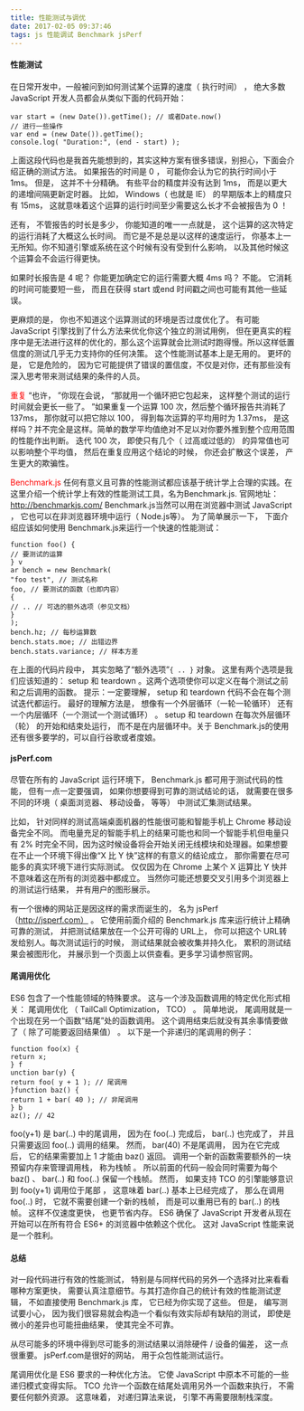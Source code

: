```yaml
---
title: 性能测试与调优
date: 2017-02-05 09:37:46
tags: js 性能调试 Benchmark jsPerf
---
```

#### 性能测试
在日常开发中，一般被问到如何测试某个运算的速度（ 执行时间） ， 绝大多数 JavaScript 开发人员都会从类似下面的代码开始：
```
var start = (new Date()).getTime(); // 或者Date.now()
// 进行一些操作
var end = (new Date()).getTime();
console.log( "Duration:", (end - start) );
```
上面这段代码也是我首先能想到的，其实这种方案有很多错误，别担心，下面会介绍正确的测试方法。
如果报告的时间是 0 ， 可能你会认为它的执行时间小于 1ms。 但是， 这并不十分精确。 有些平台的精度并没有达到 1ms， 而是以更大的递增间隔更新定时器。 比如， Windows（ 也就是 IE） 的早期版本上的精度只有 15ms， 这就意味着这个运算的运行时间至少需要这么长才不会被报告为 0 ！

还有， 不管报告的时长是多少， 你能知道的唯一一点就是， 这个运算的这次特定的运行消耗了大概这么长时间。 而它是不是总是以这样的速度运行， 你基本上一无所知。你不知道引擎或系统在这个时候有没有受到什么影响， 以及其他时候这个运算会不会运行得更快。

如果时长报告是 4 呢？ 你能更加确定它的运行需要大概 4ms 吗？ 不能。 它消耗的时间可能要短一些， 而且在获得 start 或end 时间戳之间也可能有其他一些延误。

更麻烦的是， 你也不知道这个运算测试的环境是否过度优化了。 有可能 JavaScript 引擎找到了什么方法来优化你这个独立的测试用例， 但在更真实的程序中是无法进行这样的优化的，那么这个运算就会比测试时跑得慢。所以这样低置信度的测试几乎无力支持你的任何决策。 这个性能测试基本上是无用的。 更坏的是， 它是危险的， 因为它可能提供了错误的置信度，不仅是对你，还有那些没有深入思考带来测试结果的条件的人员。

<font color="red">重复</font>
“也许， ”你现在会说， “那就用一个循环把它包起来， 这样整个测试的运行时间就会更长一些了。 ”如果重复一个运算 100 次，然后整个循环报告共消耗了 137ms， 那你就可以把它除以 100， 得到每次运算的平均用时为 1.37ms， 是这样吗？并不完全是这样。简单的数学平均值绝对不足以对你要外推到整个应用范围的性能作出判断。 迭代 100 次， 即使只有几个（ 过高或过低的） 的异常值也可以影响整个平均值， 然后在重复应用这个结论的时候， 你还会扩散这个误差， 产生更大的欺骗性。

<font color="red">Benchmark.js</font>
任何有意义且可靠的性能测试都应该基于统计学上合理的实践。在这里介绍一个统计学上有效的性能测试工具，名为Benchmark.js. 官网地址：http://benchmarkjs.com/
Benchmark.js当然可以用在浏览器中测试 JavaScript ， 它也可以在非浏览器环境中运行（ Node.js等）。
为了简单展示一下， 下面介绍应该如何使用 Benchmark.js来运行一个快速的性能测试：
```
function foo() {
// 要测试的运算
} v
ar bench = new Benchmark(
"foo test", // 测试名称
foo, // 要测试的函数（也即内容）
{
// .. // 可选的额外选项（参见文档）
}
);
bench.hz; // 每秒运算数
bench.stats.moe; // 出错边界
bench.stats.variance; // 样本方差
```
在上面的代码片段中， 其实忽略了“额外选项”`{ .. }` 对象。 这里有两个选项是我们应该知道的： setup 和 teardown 。这两个选项使你可以定义在每个测试之前和之后调用的函数。
提示：一定要理解， setup 和 teardown 代码不会在每个测试迭代都运行。 最好的理解方法是， 想像有一个外层循环（一轮一轮循环） 还有一个内层循环（一个测试一个测试循环） 。 setup 和 teardown 在每次外层循环（轮） 的开始和结束处运行， 而不是在内层循环中。关于 Benchmark.js的使用还有很多要学的，可以自行谷歌或者度娘。

#### jsPerf.com
尽管在所有的 JavaScript 运行环境下， Benchmark.js 都可用于测试代码的性能， 但有一点一定要强调， 如果你想要得到可靠的测试结论的话， 就需要在很多不同的环境（ 桌面浏览器、 移动设备， 等等） 中测试汇集测试结果。

比如， 针对同样的测试高端桌面机器的性能很可能和智能手机上 Chrome 移动设备完全不同。 而电量充足的智能手机上的结果可能也和同一个智能手机但电量只有 2% 时完全不同，因为这时候设备将会开始关闭无线模块和处理器。如果想要在不止一个环境下得出像“X 比 Y 快”这样的有意义的结论成立， 那你需要在尽可能多的真实环境下进行实际测试。 仅仅因为在 Chrome 上某个 X 运算比 Y 快并不意味着这在所有的浏览器中都成立。 当然你可能还想要交叉引用多个浏览器上的测试运行结果， 并有用户的图形展示。

有一个很棒的网站正是因这样的需求而诞生的， 名为 jsPerf（http://jsperf.com） 。 它使用前面介绍的 Benchmark.js 库来运行统计上精确可靠的测试， 并把测试结果放在一个公开可得的 URL上， 你可以把这个 URL转发给别人。每次测试运行的时候， 测试结果就会被收集并持久化， 累积的测试结果会被图形化， 并展示到一个页面上以供查看。更多学习请参照官网。

#### 尾调用优化
ES6 包含了一个性能领域的特殊要求。 这与一个涉及函数调用的特定优化形式相关： 尾调用优化 （ TailCall Optimization， TCO） 。
简单地说， 尾调用就是一个出现在另一个函数“结尾”处的函数调用。 这个调用结束后就没有其余事情要做了（ 除了可能要返回结果值） 。
以下是一个非递归的尾调用的例子：
```
function foo(x) {
return x;
} f
unction bar(y) {
return foo( y + 1 ); // 尾调用
}function baz() {
return 1 + bar( 40 ); // 非尾调用
} b
az(); // 42
```
foo(y+1) 是 bar(..) 中的尾调用， 因为在 foo(..) 完成后， bar(..) 也完成了， 并且只需要返回 foo(..) 调用的结果。 然而， bar(40) 不是尾调用， 因为在它完成后， 它的结果需要加上 1 才能由 baz() 返回。
调用一个新的函数需要额外的一块预留内存来管理调用栈， 称为栈帧 。 所以前面的代码一般会同时需要为每个 baz() 、 bar(..) 和 foo(..) 保留一个栈帧。
然而， 如果支持 TCO 的引擎能够意识到 foo(y+1) 调用位于尾部 ， 这意味着 bar(..) 基本上已经完成了， 那么在调用foo(..) 时， 它就不需要创建一个新的栈帧， 而是可以重用已有的 bar(..) 的栈帧。 这样不仅速度更快， 也更节省内存。
ES6 确保了 JavaScript 开发者从现在开始可以在所有符合 ES6+ 的浏览器中依赖这个优化。 这对 JavaScript 性能来说是一个胜利。

#### 总结
对一段代码进行有效的性能测试， 特别是与同样代码的另外一个选择对比来看看哪种方案更快， 需要认真注意细节。与其打造你自己的统计有效的性能测试逻辑， 不如直接使用 Benchmark.js 库， 它已经为你实现了这些。 但是， 编写测试要小心， 因为我们很容易就会构造一个看似有效实际却有缺陷的测试， 即使是微小的差异也可能扭曲结果， 使其完全不可靠。

从尽可能多的环境中得到尽可能多的测试结果以消除硬件 / 设备的偏差， 这一点很重要。 jsPerf.com是很好的网站， 用于众包性能测试运行。

尾调用优化是 ES6 要求的一种优化方法。 它使 JavaScript 中原本不可能的一些递归模式变得实际。 TCO 允许一个函数在结尾处调用另外一个函数来执行， 不需要任何额外资源。 这意味着， 对递归算法来说， 引擎不再需要限制栈深度。